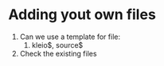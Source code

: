 # Adding yout own files

1. Can we use a template for file:
	1. kleio\$, source\$
2. Check the existing files
